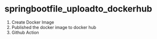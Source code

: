 # springbootfile_uploadto_dockerhub

1. Create Docker Image
2. Published the docker image to docker hub
3. Github Action 
